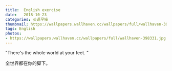 ```yaml
---
title:  English exercise
date:   2018-10-23
categories: 英语早操
thumbnail: https://wallpapers.wallhaven.cc/wallpapers/full/wallhaven-398331.jpg
tags: English
photos:
- https://wallpapers.wallhaven.cc/wallpapers/full/wallhaven-398331.jpg
---
```


"There's the whole world at your feet. "
<p>全世界都在你的脚下。</p>
